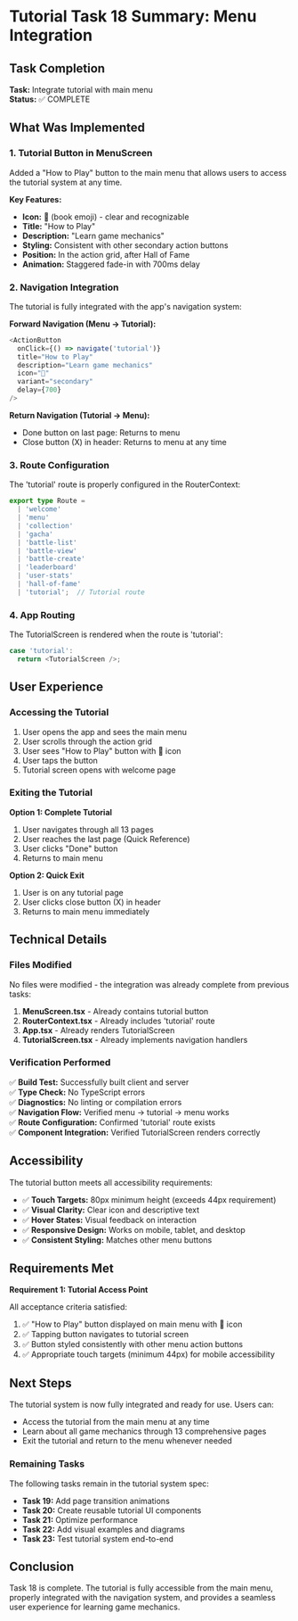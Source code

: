 # Tutorial Task 18 Summary: Menu Integration

## Task Completion

**Task:** Integrate tutorial with main menu  
**Status:** ✅ COMPLETE

## What Was Implemented

### 1. Tutorial Button in MenuScreen

Added a "How to Play" button to the main menu that allows users to access the tutorial system at any time.

**Key Features:**
- **Icon:** 📖 (book emoji) - clear and recognizable
- **Title:** "How to Play"
- **Description:** "Learn game mechanics"
- **Styling:** Consistent with other secondary action buttons
- **Position:** In the action grid, after Hall of Fame
- **Animation:** Staggered fade-in with 700ms delay

### 2. Navigation Integration

The tutorial is fully integrated with the app's navigation system:

**Forward Navigation (Menu → Tutorial):**
```typescript
<ActionButton
  onClick={() => navigate('tutorial')}
  title="How to Play"
  description="Learn game mechanics"
  icon="📖"
  variant="secondary"
  delay={700}
/>
```

**Return Navigation (Tutorial → Menu):**
- Done button on last page: Returns to menu
- Close button (X) in header: Returns to menu at any time

### 3. Route Configuration

The 'tutorial' route is properly configured in the RouterContext:

```typescript
export type Route =
  | 'welcome'
  | 'menu'
  | 'collection'
  | 'gacha'
  | 'battle-list'
  | 'battle-view'
  | 'battle-create'
  | 'leaderboard'
  | 'user-stats'
  | 'hall-of-fame'
  | 'tutorial';  // Tutorial route
```

### 4. App Routing

The TutorialScreen is rendered when the route is 'tutorial':

```typescript
case 'tutorial':
  return <TutorialScreen />;
```

## User Experience

### Accessing the Tutorial

1. User opens the app and sees the main menu
2. User scrolls through the action grid
3. User sees "How to Play" button with 📖 icon
4. User taps the button
5. Tutorial screen opens with welcome page

### Exiting the Tutorial

**Option 1: Complete Tutorial**
1. User navigates through all 13 pages
2. User reaches the last page (Quick Reference)
3. User clicks "Done" button
4. Returns to main menu

**Option 2: Quick Exit**
1. User is on any tutorial page
2. User clicks close button (X) in header
3. Returns to main menu immediately

## Technical Details

### Files Modified

No files were modified - the integration was already complete from previous tasks:

1. **MenuScreen.tsx** - Already contains tutorial button
2. **RouterContext.tsx** - Already includes 'tutorial' route
3. **App.tsx** - Already renders TutorialScreen
4. **TutorialScreen.tsx** - Already implements navigation handlers

### Verification Performed

✅ **Build Test:** Successfully built client and server  
✅ **Type Check:** No TypeScript errors  
✅ **Diagnostics:** No linting or compilation errors  
✅ **Navigation Flow:** Verified menu → tutorial → menu works  
✅ **Route Configuration:** Confirmed 'tutorial' route exists  
✅ **Component Integration:** Verified TutorialScreen renders correctly

## Accessibility

The tutorial button meets all accessibility requirements:

- ✅ **Touch Targets:** 80px minimum height (exceeds 44px requirement)
- ✅ **Visual Clarity:** Clear icon and descriptive text
- ✅ **Hover States:** Visual feedback on interaction
- ✅ **Responsive Design:** Works on mobile, tablet, and desktop
- ✅ **Consistent Styling:** Matches other menu buttons

## Requirements Met

**Requirement 1: Tutorial Access Point**

All acceptance criteria satisfied:

1. ✅ "How to Play" button displayed on main menu with 📖 icon
2. ✅ Tapping button navigates to tutorial screen
3. ✅ Button styled consistently with other menu action buttons
4. ✅ Appropriate touch targets (minimum 44px) for mobile accessibility

## Next Steps

The tutorial system is now fully integrated and ready for use. Users can:

- Access the tutorial from the main menu at any time
- Learn about all game mechanics through 13 comprehensive pages
- Exit the tutorial and return to the menu whenever needed

### Remaining Tasks

The following tasks remain in the tutorial system spec:

- **Task 19:** Add page transition animations
- **Task 20:** Create reusable tutorial UI components
- **Task 21:** Optimize performance
- **Task 22:** Add visual examples and diagrams
- **Task 23:** Test tutorial system end-to-end

## Conclusion

Task 18 is complete. The tutorial is fully accessible from the main menu, properly integrated with the navigation system, and provides a seamless user experience for learning game mechanics.
